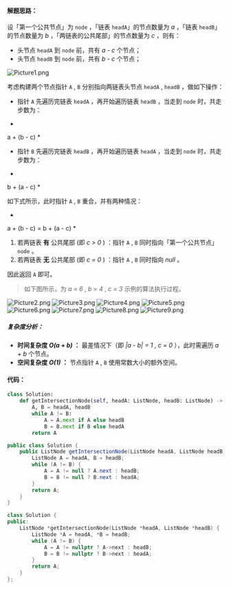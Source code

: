 #### 解题思路：

设「第一个公共节点」为 `node` ，「链表 `headA`」的节点数量为 *a* ，「链表 `headB`」的节点数量为 *b* ，「两链表的公共尾部」的节点数量为 *c* ，则有：

- 头节点 `headA`  到 `node` 前，共有 *a - c* 个节点；
- 头节点 `headB`  到 `node` 前，共有 *b - c* 个节点；

![Picture1.png](https://pic.leetcode-cn.com/1614527163-BKaiqs-Picture1.png)

考虑构建两个节点指针 `A​` , `B` 分别指向两链表头节点 `headA` , `headB` ，做如下操作：

- 指针 `A` 先遍历完链表 `headA` ，再开始遍历链表 `headB` ，当走到 `node` 时，共走步数为：

*
a + (b - c)
*

- 指针 `B` 先遍历完链表 `headB` ，再开始遍历链表 `headA` ，当走到 `node` 时，共走步数为：

*
b + (a - c)
*

如下式所示，此时指针 `A` , `B` 重合，并有两种情况：

*
a + (b - c) = b + (a - c)
*

1. 若两链表 **有** 公共尾部 (即 *c > 0* ) ：指针 `A` , `B` 同时指向「第一个公共节点」`node` 。
2. 若两链表 **无** 公共尾部 (即 *c = 0* ) ：指针 `A` , `B` 同时指向 *null* 。

因此返回 `A` 即可。

> 如下图所示，为 *a = 6* , *b = 4* , *c = 3* 示例的算法执行过程。

 ![Picture2.png](https://pic.leetcode-cn.com/1614527163-PbAZNI-Picture2.png) ![Picture3.png](https://pic.leetcode-cn.com/1614527163-PuRNbp-Picture3.png) ![Picture4.png](https://pic.leetcode-cn.com/1614527163-BiFCKC-Picture4.png) ![Picture5.png](https://pic.leetcode-cn.com/1614527163-HRtLRw-Picture5.png) ![Picture6.png](https://pic.leetcode-cn.com/1614527163-CHMbbv-Picture6.png) ![Picture7.png](https://pic.leetcode-cn.com/1614527163-WWuXnv-Picture7.png) ![Picture8.png](https://pic.leetcode-cn.com/1614527163-WwnMuX-Picture8.png) ![Picture9.png](https://pic.leetcode-cn.com/1614527163-KFMTjf-Picture9.png) 

##### 复杂度分析：

- **时间复杂度 *O(a + b)* ：** 最差情况下（即 *|a - b| = 1* , *c = 0* ），此时需遍历 *a + b* 个节点。
- **空间复杂度 *O(1)* ：** 节点指针 `A` , `B` 使用常数大小的额外空间。

#### 代码：

```Python []
class Solution:
    def getIntersectionNode(self, headA: ListNode, headB: ListNode) -> ListNode:
        A, B = headA, headB
        while A != B:
            A = A.next if A else headB
            B = B.next if B else headA
        return A
```

```Java []
public class Solution {
    public ListNode getIntersectionNode(ListNode headA, ListNode headB) {
        ListNode A = headA, B = headB;
        while (A != B) {
            A = A != null ? A.next : headB;
            B = B != null ? B.next : headA;
        }
        return A;
    }
}
```

```C++ []
class Solution {
public:
    ListNode *getIntersectionNode(ListNode *headA, ListNode *headB) {
        ListNode *A = headA, *B = headB;
        while (A != B) {
            A = A != nullptr ? A->next : headB;
            B = B != nullptr ? B->next : headA;
        }
        return A;
    }
};
```